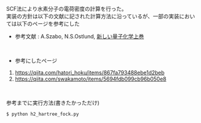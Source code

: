 SCF法により水素分子の電荷密度の計算を行った。<br>
実装の方針は以下の文献に記された計算方法に沿っているが、一部の実装においては以下のページを参考にした
<br>

- 参考文献 : A.Szabo, N.S.Ostlund, [新しい量子化学上巻](https://www.amazon.co.jp/%E6%96%B0%E3%81%97%E3%81%84%E9%87%8F%E5%AD%90%E5%8C%96%E5%AD%A6%E2%80%95%E9%9B%BB%E5%AD%90%E6%A7%8B%E9%80%A0%E3%81%AE%E7%90%86%E8%AB%96%E5%85%A5%E9%96%80%E3%80%88%E4%B8%8A%E3%80%89-Attila-Szabo/dp/4130621114)
<br>

- 参考にしたページ
1. https://qiita.com/hatori_hoku/items/867fa793488ebe1d2beb
2. https://qiita.com/swakamoto/items/5694fdb099cb96b050e8
<br>

参考までに実行方法(書きたかっただけ) 

    $ python h2_hartree_fock.py
